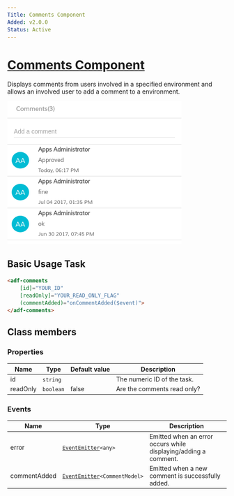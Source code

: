 ```yaml
---
Title: Comments Component
Added: v2.0.0
Status: Active
---
```


# [Comments Component](../../../lib/core/src/lib/comments/comments.component.ts "Defined in comments.component.ts")

Displays comments from users involved in a specified environment and allows an involved user to add a comment to a environment.

![adf-comments](../../docassets/images/adf-comments.png)

## Basic Usage Task

```html
<adf-comments
    [id]="YOUR_ID"
    [readOnly]="YOUR_READ_ONLY_FLAG"
    (commentAdded)="onCommentAdded($event)">
</adf-comments>
```

## Class members

### Properties

| Name | Type | Default value | Description |
| ---- | ---- | ------------- | ----------- |
| id | `string` |  | The numeric ID of the task. |
| readOnly | `boolean` | false | Are the comments read only? |

### Events

| Name | Type | Description |
| ---- | ---- | ----------- |
| error | [`EventEmitter`](https://angular.io/api/core/EventEmitter)`<any>` | Emitted when an error occurs while displaying/adding a comment. |
| commentAdded | [`EventEmitter`](https://angular.io/api/core/EventEmitter)`<CommentModel>`  | Emitted when a new comment is successfully added. |
